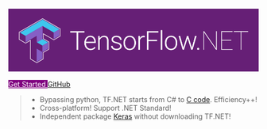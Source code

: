 <!-- # TensorFlow.NET -->

![logo](_images/tf.net.logo.png ":no-zoom")

<div class="text-center">
    <!-- [GetStarted](essentials/introduction) -->
    <a class="btn btn-lg mb-3 me-md-3" style="background-color: purple; color: white" href="#/essentials/introduction?id=getting-started">
        Get Started
    </a>
    <a class="btn btn-lg btn-outline-secondary mb-3" href="https://github.com/SciSharp/TensorFlow.NET">
        GitHub
    </a>
</div>

> -   Bypassing python, TF.NET starts from C# to [C code](https://www.tensorflow.org/). Efficiency++!
> -   Cross-platform! Support .NET Standard!
> -   Independent package [Keras](<(https://www.nuget.org/packages/TensorFlow.Keras/)>) without downloading TF.NET!

